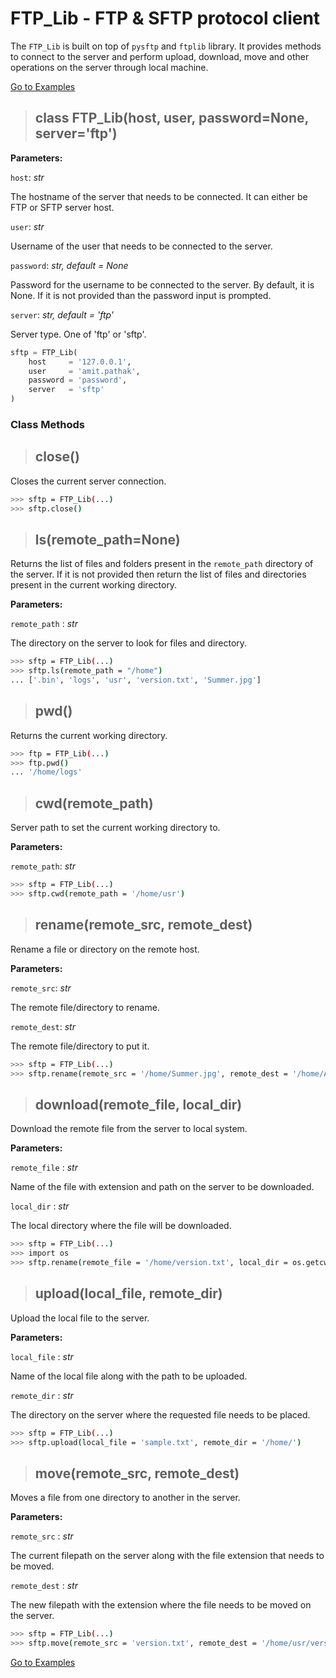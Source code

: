 # FTP_Lib - FTP & SFTP protocol client

The `FTP_Lib` is built on top of `pysftp` and `ftplib` library. It provides methods to connect to the server and perform upload, download, move and other operations on the server through local machine.

[Go to Examples](Examples.md)

> ## class FTP_Lib(host, user, password=None, server='ftp')

**Parameters:**

`host`: _str_
    
The hostname of the server that needs to be connected. It can either be FTP or SFTP server host.

`user`: _str_

Username of the user that needs to be connected to the server.

`password`: _str, default = None_

Password for the username to be connected to the server. By default, it is None. If it is not provided than the password input is prompted.

`server`: _str, default = 'ftp'_

Server type. One of 'ftp' or 'sftp'.

```python
sftp = FTP_Lib(
    host     = '127.0.0.1',
    user     = 'amit.pathak',
    password = 'password',
    server   = 'sftp'
)
```

### Class Methods

> ## close()

Closes the current server connection.

```bash
>>> sftp = FTP_Lib(...)
>>> sftp.close()
```

> ## ls(remote_path=None)

Returns the list of files and folders present in the `remote_path` directory of the server. If it is not provided then return the list of files and directories present in the current working directory.

**Parameters:**

`remote_path` : _str_
    
The directory on the server to look for files and directory.

```bash
>>> sftp = FTP_Lib(...)
>>> sftp.ls(remote_path = "/home")
... ['.bin', 'logs', 'usr', 'version.txt', 'Summer.jpg']
```

> ## pwd()

Returns the current working directory.

```bash
>>> ftp = FTP_Lib(...)
>>> ftp.pwd()
... '/home/logs'
```

> ## cwd(remote_path)

Server path to set the current working directory to.

**Parameters:**

`remote_path`: _str_

```bash
>>> sftp = FTP_Lib(...)
>>> sftp.cwd(remote_path = '/home/usr')
```

> ## rename(remote_src, remote_dest)

Rename a file or directory on the remote host.

**Parameters:**

`remote_src`: _str_

The remote file/directory to rename.

`remote_dest`: _str_

The remote file/directory to put it.

```bash
>>> sftp = FTP_Lib(...)
>>> sftp.rename(remote_src = '/home/Summer.jpg', remote_dest = '/home/Autumn.jpg')
```

> ## download(remote_file, local_dir)

Download the remote file from the server to local system.

**Parameters:**

`remote_file` : _str_

Name of the file with extension and path on the server to be downloaded.

`local_dir` : _str_

The local directory where the file will be downloaded.

```bash
>>> sftp = FTP_Lib(...)
>>> import os
>>> sftp.rename(remote_file = '/home/version.txt', local_dir = os.getcwd())
```

> ## upload(local_file, remote_dir)

Upload the local file to the server.

**Parameters:**

`local_file` : _str_

Name of the local file along with the path to be uploaded.

`remote_dir` : _str_

The directory on the server where the requested file needs to be placed.

```bash
>>> sftp = FTP_Lib(...)
>>> sftp.upload(local_file = 'sample.txt', remote_dir = '/home/')
```

> ## move(remote_src, remote_dest)

Moves a file from one directory to another in the server.

**Parameters:**

`remote_src` : _str_

The current filepath on the server along with the file extension that needs to be moved.

`remote_dest` : _str_

The new filepath with the extension where the file needs to be moved on the server.

```bash
>>> sftp = FTP_Lib(...)
>>> sftp.move(remote_src = 'version.txt', remote_dest = '/home/usr/version.txt')
```

[Go to Examples](Examples.md)
